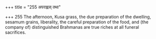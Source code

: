+++
title = "255 अपराह्णस् तथा"

+++
255	The afternoon, Kusa grass, the due preparation of the dwelling, sesamum grains, liberality, the careful preparation of the food, and (the company of) distinguished Brahmanas are true riches at all funeral sacrifices.